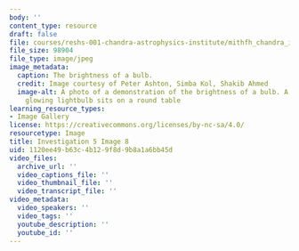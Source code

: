 ```yaml
---
body: ''
content_type: resource
draft: false
file: courses/reshs-001-chandra-astrophysics-institute/mithfh_chandra_inv5_bubri1.jpg
file_size: 98904
file_type: image/jpeg
image_metadata:
  caption: The brightness of a bulb.
  credit: Image courtesy of Peter Ashton, Simba Kol, Shakib Ahmed
  image-alt: A photo of a demonstration of the brightness of a bulb. A very bright
    glowing lightbulb sits on a round table
learning_resource_types:
- Image Gallery
license: https://creativecommons.org/licenses/by-nc-sa/4.0/
resourcetype: Image
title: Investigation 5 Image 8
uid: 1120ee49-b63c-4b12-9f8d-9b8a1a6bb45d
video_files:
  archive_url: ''
  video_captions_file: ''
  video_thumbnail_file: ''
  video_transcript_file: ''
video_metadata:
  video_speakers: ''
  video_tags: ''
  youtube_description: ''
  youtube_id: ''
---
```

